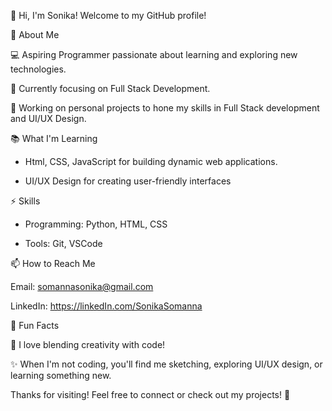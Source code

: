 👋 Hi, I'm Sonika!
Welcome to my GitHub profile!

🌟 About Me

💻 Aspiring Programmer passionate about learning and exploring new technologies.

🌱 Currently focusing on Full Stack Development.

🚀 Working on personal projects to hone my skills in Full Stack development and UI/UX Design.


📚 What I'm Learning

 - Html, CSS, JavaScript for building dynamic web applications.

 - UI/UX Design for creating user-friendly interfaces


⚡ Skills

 - Programming: Python, HTML, CSS

 - Tools: Git, VSCode

📫 How to Reach Me

Email: somannasonika@gmail.com

LinkedIn: https://linkedIn.com/SonikaSomanna

🌈 Fun Facts

🎨 I love blending creativity with code!

✨ When I'm not coding, you'll find me sketching, exploring UI/UX design, or learning something new.

Thanks for visiting! Feel free to connect or check out my projects! 🚀
